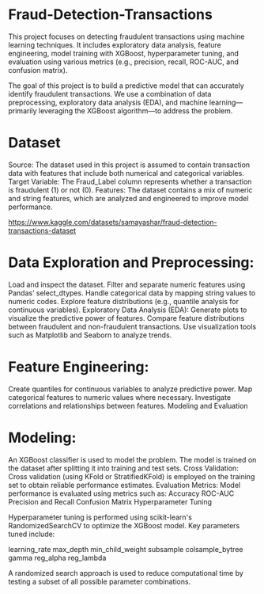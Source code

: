 # Fraud-Detection-Transactions

This project focuses on detecting fraudulent transactions using machine learning techniques. It includes exploratory data analysis, feature engineering, model training with XGBoost, hyperparameter tuning, and evaluation using various metrics (e.g., precision, recall, ROC-AUC, and confusion matrix).

The goal of this project is to build a predictive model that can accurately identify fraudulent transactions. We use a combination of data preprocessing, exploratory data analysis (EDA), and machine learning—primarily leveraging the XGBoost algorithm—to address the problem.

# Dataset

Source: The dataset used in this project is assumed to contain transaction data with features that include both numerical and categorical variables.
Target Variable: The Fraud_Label column represents whether a transaction is fraudulent (1) or not (0).
Features: The dataset contains a mix of numeric and string features, which are analyzed and engineered to improve model performance.

https://www.kaggle.com/datasets/samayashar/fraud-detection-transactions-dataset

# Data Exploration and Preprocessing:
Load and inspect the dataset.
Filter and separate numeric features using Pandas’ select_dtypes.
Handle categorical data by mapping string values to numeric codes.
Explore feature distributions (e.g., quantile analysis for continuous variables).
Exploratory Data Analysis (EDA):
Generate plots to visualize the predictive power of features.
Compare feature distributions between fraudulent and non-fraudulent transactions.
Use visualization tools such as Matplotlib and Seaborn to analyze trends.

# Feature Engineering:
Create quantiles for continuous variables to analyze predictive power.
Map categorical features to numeric values where necessary.
Investigate correlations and relationships between features.
Modeling and Evaluation

# Modeling:
An XGBoost classifier is used to model the problem. The model is trained on the dataset after splitting it into training and test sets.
Cross Validation:
Cross validation (using KFold or StratifiedKFold) is employed on the training set to obtain reliable performance estimates.
Evaluation Metrics:
Model performance is evaluated using metrics such as:
Accuracy
ROC-AUC
Precision and Recall
Confusion Matrix
Hyperparameter Tuning

Hyperparameter tuning is performed using scikit-learn's RandomizedSearchCV to optimize the XGBoost model. Key parameters tuned include:

learning_rate
max_depth
min_child_weight
subsample
colsample_bytree
gamma
reg_alpha
reg_lambda

A randomized search approach is used to reduce computational time by testing a subset of all possible parameter combinations.
